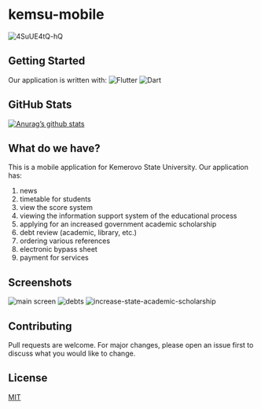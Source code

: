# kemsu-mobile

![4SuUE4tQ-hQ](https://github.com/TDMNS/kemsu-mobile/assets/68660020/d78626f5-4cca-4b50-a4a2-ad7ff1e1f2cd)

## Getting Started

Our application is written with:
![Flutter](https://img.shields.io/badge/Flutter-%2302569B.svg?style=for-the-badge&logo=Flutter&logoColor=white)
![Dart](https://img.shields.io/badge/dart-%230175C2.svg?style=for-the-badge&logo=dart&logoColor=white)

## GitHub Stats

[![Anurag’s github stats](https://github-readme-stats.vercel.app/api?username=TDMNS)](https://github.com/TDMNS)

## What do we have?

This is a mobile application for Kemerovo State University.
Our application has:
1. news
2. timetable for students
3. view the score system
4. viewing the information support system of the educational process
5. applying for an increased government academic scholarship
6. debt review (academic, library, etc.)
7. ordering various references
8. electronic bypass sheet
9. payment for services

## Screenshots

![main screen](https://github.com/TDMNS/kemsu-mobile/assets/68660020/48546740-efac-447d-93ef-a49ed2e5d2a9)
![debts](https://github.com/TDMNS/kemsu-mobile/assets/68660020/28a428fd-be8a-4bc5-a5b3-eb22a4c8a86c)
![increase-state-academic-scholarship](https://github.com/TDMNS/kemsu-mobile/assets/68660020/925a7de0-8fc8-4fbd-8b2c-4f5ba31ae323)

## Contributing

Pull requests are welcome. For major changes, please open an issue first
to discuss what you would like to change.

## License

[MIT](https://choosealicense.com/licenses/mit/)

